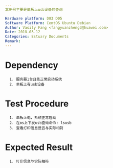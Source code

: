 ```yaml
---
本用例主要是单板上usb设备的查询

Hardware platform: D03 D05  
Software Platform: CentOS Ubuntu Debian 
Author: Vasily Fang <fangyuanzheng3@huawei.com>  
Date: 2018-03-12
Categories: Estuary Documents  
Remark:
---
```


# Dependency
```
  1. 服务器1台且能正常启动系统
  2. 单板上有usb设备
```

# Test Procedure
```
  1. 单板上电，系统正常启动
  2. 在os上下发usb查询命令: lsusb
  3. 查看打印信息是否与实际相符
```

# Expected Result
```
  1. 打印信息与实际相符
```
